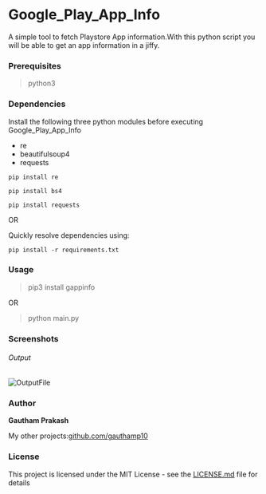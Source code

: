 # Google_Play_App_Info
A simple tool to fetch Playstore App information.With this python script you will be able to get an app information in a jiffy.

### Prerequisites

> python3
  
  
### Dependencies

Install the following three python modules before executing Google_Play_App_Info
- re
- beautifulsoup4
- requests

```
pip install re

pip install bs4

pip install requests
```
OR 

Quickly resolve dependencies using:

```
pip install -r requirements.txt
```

### Usage
> pip3 install gappinfo   

OR

> python main.py



### Screenshots

###### Output

![OutputFile](https://raw.githubusercontent.com/gauthamp10/Google_Play_App_Info/master/Screenie/output.png)



### Author

 **Gautham Prakash**
 
 My other projects:[github.com/gauthamp10](https://gauthamp10.github.io/)

### License

This project is licensed under the MIT License - see the [LICENSE.md](LICENSE.md) file for details
